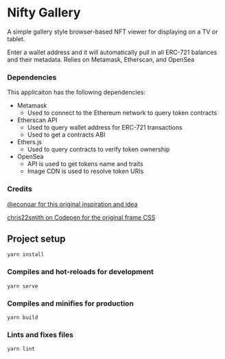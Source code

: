 # Nifty Gallery

A simple gallery style browser-based NFT viewer for displaying on a TV or tablet.

Enter a wallet address and it will automatically pull in all ERC-721 balances and their metadata. Relies on Metamask, Etherscan, and OpenSea

### Dependencies

This applicaiton has the following dependencies:

* Metamask
  * Used to connect to the Ethereum network to query token contracts
* Etherscan API
  * Used to query wallet address for ERC-721 transactions
  * Used to get a contracts ABI
* Ethers.js
  * Used to query contracts to verify token ownership
* OpenSea
  * API is used to get tokens name and traits
  * Image CDN is used to resolve token URIs

### Credits

[@econoar for this original inspiration and idea](https://twitter.com/econoar/status/1371259652025946115)

[chris22smith on Codepen for the original frame CSS](https://codepen.io/chris22smith/pen/PbBwjp)

## Project setup
```
yarn install
```

### Compiles and hot-reloads for development
```
yarn serve
```

### Compiles and minifies for production
```
yarn build
```

### Lints and fixes files
```
yarn lint
```
